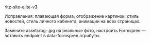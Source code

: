 ritz-site-elite-v3

Исправления: плавающая форма, отображение картинок, стиль новостей, стиль личного кабинета, анимации на всех страницах.

Замените assets/bg-<country>.jpg на реальные фото, настроить Formspree — вставить endpoint в data-formspree атрибуты.